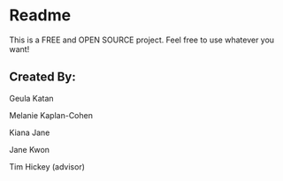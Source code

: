 # Readme

This is a FREE and OPEN SOURCE project. Feel free to use whatever you want!

## Created By:
Geula Katan

Melanie Kaplan-Cohen

Kiana Jane

Jane Kwon

Tim Hickey (advisor)
